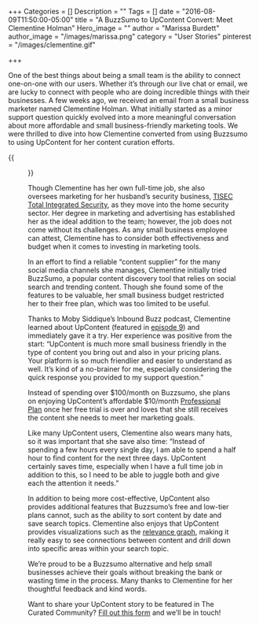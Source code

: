 +++
Categories = []
Description = ""
Tags = []
date = "2016-08-09T11:50:00-05:00"
title = "A BuzzSumo to UpContent Convert: Meet Clementine Holman"
Hero_image = ""
author = "Marissa Burdett"
author_image = "/images/marissa.png"
category = "User Stories"
pinterest = "/images/clementine.gif"

+++

One of the best things about being a small team is the ability to connect one-on-one with our users. Whether it’s through our live chat or email, we are lucky to connect with people who are doing incredible things with their businesses. A few weeks ago, we received an email from a small business marketer named Clementine Holman. What initially started as a minor support question quickly evolved into a more meaningful conversation about more affordable and small business-friendly marketing tools. We were thrilled to dive into how Clementine converted from using Buzzsumo to using UpContent for her content curation efforts.

{{<figure src="/images/curated-content-clementine.png" title="" alt="The Curated Community: Clementine" caption-top="false">}}


Though Clementine has her own full-time job, she also oversees marketing for her husband’s security business, [TISEC Total Integrated Security](http://tisec.com.au/), as they move into the home security sector. Her degree in marketing and advertising has established her as the ideal addition to the team; however, the job does not come without its challenges. As any small business employee can attest, Clementine has to consider both effectiveness and budget when it comes to investing in marketing tools.

In an effort to find a reliable “content supplier” for the many social media channels she manages, Clementine initially tried BuzzSumo, a popular content discovery tool that relies on social search and trending content. Though she found some of the features to be valuable, her small business budget restricted her to their free plan, which was too limited to be useful.

Thanks to Moby Siddique’s Inbound Buzz podcast, Clementine learned about UpContent (featured in [episode 9](https://soundcloud.com/inboundbuzz/ep09-ultimate-content-creation-tools-used-by-agencies-and-pros)) and immediately gave it a try. Her experience was positive from the start: “UpContent is much more small business friendly in the type of content you bring out and also in your pricing plans. Your platform is so much friendlier and easier to understand as well. It’s kind of a no-brainer for me, especially considering the quick response you provided to my support question.”

Instead of spending over $100/month on Buzzsumo, she plans on enjoying UpContent’s affordable $10/month [Professional Plan](http://upcontent.com/pricing) once her free trial is over and loves that she still receives the content she needs to meet her marketing goals.

Like many UpContent users, Clementine also wears many hats, so it was important that she save also time: “Instead of spending a few hours every single day, I am able to spend a half hour to find content for the next three days. UpContent certainly saves time, especially when I have a full time job in addition to this, so I need to be able to juggle both and give each the attention it needs.”

In addition to being more cost-effective, UpContent also provides additional features that Buzzsumo’s free and low-tier plans cannot, such as the ability to sort content by date and save search topics. Clementine also enjoys that UpContent provides visualizations such as the [relevance graph](https://upcontent.com/post/introducing-upcontent-2/), making it really easy to see connections between content and drill down into specific areas within your search topic. 

We’re proud to be a Buzzsumo alternative and help small businesses achieve their goals without breaking the bank or wasting time in the process. Many thanks to Clementine for her thoughtful feedback and kind words.

Want to share your UpContent story to be featured in The Curated Community? [Fill out this form](https://goo.gl/forms/DUVnH00XNKAftyGA3) and we’ll be in touch!
